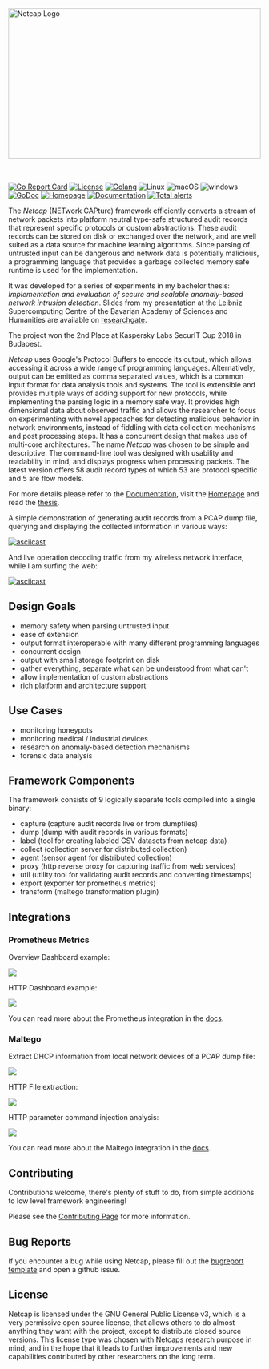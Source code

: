 <a href="https://netcap.io">
  <img alt="Netcap Logo" src="docs/graphics/Netcap-Logov2.jpg" width="100%" height="300">
</a>

<br>
<br>
<br>

[![Go Report Card](https://goreportcard.com/badge/github.com/dreadl0ck/netcap)](https://goreportcard.com/report/github.com/dreadl0ck/netcap)
[![License](https://img.shields.io/badge/License-GPLv3-blue.svg)](https://raw.githubusercontent.com/dreadl0ck/netcap/master/docs/LICENSE)
[![Golang](https://img.shields.io/badge/Go-1.14-blue.svg)](https://golang.org)
![Linux](https://img.shields.io/badge/Supports-Linux-green.svg)
![macOS](https://img.shields.io/badge/Supports-macOS-green.svg)
![windows](https://img.shields.io/badge/Supports-windows-green.svg)
[![GoDoc](https://img.shields.io/badge/GoDoc-reference-blue.svg)](https://godoc.org/github.com/dreadl0ck/netcap)
[![Homepage](https://img.shields.io/badge/Homepage-blue.svg)](https://netcap.io)
[![Documentation](https://img.shields.io/badge/Documentation-blue.svg)](https://docs.netcap.io)
[![Total alerts](https://img.shields.io/lgtm/alerts/g/dreadl0ck/netcap.svg?logo=lgtm&logoWidth=18)](https://lgtm.com/projects/g/dreadl0ck/netcap/alerts/)

The *Netcap* (NETwork CAPture) framework efficiently converts a stream of network packets into platform neutral type-safe structured audit records that represent specific protocols or custom abstractions.
These audit records can be stored on disk or exchanged over the network,
and are well suited as a data source for machine learning algorithms.
Since parsing of untrusted input can be dangerous and network data is potentially malicious,
a programming language that provides a garbage collected memory safe runtime is used for the implementation.

It was developed for a series of experiments in my bachelor thesis: _Implementation and evaluation of secure and scalable anomaly-based network intrusion detection_.
Slides from my presentation at the Leibniz Supercomputing Centre of the Bavarian Academy of Sciences and Humanities are available on [researchgate](https://www.researchgate.net/project/Anomaly-based-Network-Security-Monitoring).

The project won the 2nd Place at Kaspersky Labs SecurIT Cup 2018 in Budapest.

*Netcap* uses Google's Protocol Buffers to encode its output, which allows accessing it across a wide range of programming languages.
Alternatively, output can be emitted as comma separated values, which is a common input format for data analysis tools and systems.
The tool is extensible and provides multiple ways of adding support for new protocols, 
while implementing the parsing logic in a memory safe way.
It provides high dimensional data about observed traffic and allows the researcher to focus on experimenting with novel approaches for detecting malicious behavior in network environments,
instead of fiddling with data collection mechanisms and post processing steps.
It has a concurrent design that makes use of multi-core architectures.
The name *Netcap* was chosen to be simple and descriptive.
The command-line tool was designed with usability and readability in mind,
and displays progress when processing packets.
The latest version offers 58 audit record types of which 53 are protocol specific and 5 are flow models.

For more details please refer to the [Documentation](https://docs.netcap.io), visit the [Homepage](https://netcap.io) and read the [thesis](https://github.com/dreadl0ck/netcap/blob/master/mied18.pdf).

A simple demonstration of generating audit records from a PCAP dump file,
querying and displaying the collected information in various ways:

[![asciicast](https://asciinema.org/a/Mw2PldBOcPZeTOeN8XTKxFA5h.svg)](https://asciinema.org/a/Mw2PldBOcPZeTOeN8XTKxFA5h)

And live operation decoding traffic from my wireless network interface, while I am surfing the web:

[![asciicast](https://asciinema.org/a/hOkjEZlTR4C9FRZ9ky7RTt2nA.svg)](https://asciinema.org/a/hOkjEZlTR4C9FRZ9ky7RTt2nA)

## Design Goals

- memory safety when parsing untrusted input
- ease of extension
- output format interoperable with many different programming languages
- concurrent design
- output with small storage footprint on disk
- gather everything, separate what can be understood from what can't
- allow implementation of custom abstractions
- rich platform and architecture support

## Use Cases

- monitoring honeypots
- monitoring medical / industrial devices
- research on anomaly-based detection mechanisms
- forensic data analysis

## Framework Components

The framework consists of 9 logically separate tools compiled into a single binary:

- capture (capture audit records live or from dumpfiles)
- dump (dump with audit records in various formats)
- label (tool for creating labeled CSV datasets from netcap data)
- collect (collection server for distributed collection)
- agent (sensor agent for distributed collection)
- proxy (http reverse proxy for capturing traffic from web services)
- util (utility tool for validating audit records and converting timestamps)
- export (exporter for prometheus metrics)
- transform (maltego transformation plugin)

## Integrations

### Prometheus Metrics

Overview Dashboard example:

![](docs/.gitbook/assets/screenshot-2019-05-04-at-23.39.19.png)

HTTP Dashboard example:

![](docs/.gitbook/assets/screenshot-2019-05-04-at-23.40.05.png)

You can read more about the Prometheus integration in the [docs](https://app.gitbook.com/@netcap/s/netcap/v/v0.5/maltego-integration).

### Maltego

Extract DHCP information from local network devices of a PCAP dump file:

![](docs/.gitbook/assets/dhcp.mov.gif)

HTTP File extraction:

![](docs/.gitbook/assets/screenshot-2020-03-24-at-23.52.23.png)

HTTP parameter command injection analysis: 

![](docs/.gitbook/assets/screenshot-2020-03-25-at-15.00.55.png)

You can read more about the Maltego integration in the [docs](https://app.gitbook.com/@netcap/s/netcap/v/v0.5/maltego-integration).

## Contributing

Contributions welcome, there's plenty of stuff to do, from simple additions to low level framework engineering!

Please see the [Contributing Page](https://docs.netcap.io/v/v0.5/contributing) for more information.

## Bug Reports

If you encounter a bug while using Netcap, please fill out the [bugreport template](https://github.com/dreadl0ck/netcap/blob/master/docs/bugreport.md) and open a github issue.

## License

Netcap is licensed under the GNU General Public License v3, which is a very permissive open source license, that allows others to do almost anything they want with the project, except to distribute closed source versions. This license type was chosen with Netcaps research purpose in mind, and in the hope that it leads to further improvements and new capabilities contributed by other researchers on the long term.